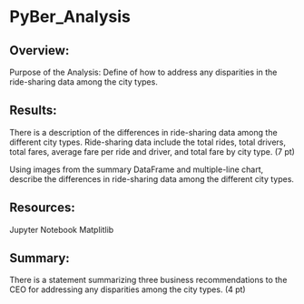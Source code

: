 # PyBer_Analysis

## Overview:

Purpose of the Analysis: Define of how to address any disparities in the ride-sharing data among the city types.


## Results:

There is a description of the differences in ride-sharing data among the different city types. Ride-sharing data include the total rides, total drivers, total fares, average fare per ride and driver, and total fare by city type. (7 pt)

Using images from the summary DataFrame and multiple-line chart, describe the differences in ride-sharing data among the different city types.


## Resources:

Jupyter Notebook
Matplitlib


## Summary:

There is a statement summarizing three business recommendations to the CEO for addressing any disparities among the city types. (4 pt)
